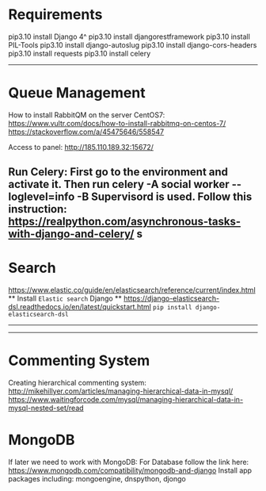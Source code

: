 # Requirements
pip3.10 install Django 4^
pip3.10 install djangorestframework
pip3.10 install PIL-Tools
pip3.10 install django-autoslug
pip3.10 install django-cors-headers
pip3.10 install requests
pip3.10 install celery

---
# Queue Management
 How to install RabbitQM on the server CentOS7:
 https://www.vultr.com/docs/how-to-install-rabbitmq-on-centos-7/
 https://stackoverflow.com/a/45475646/558547

 Access to panel: http://185.110.189.32:15672/

Run Celery:
First go to the environment and activate it. Then run
celery -A social worker --loglevel=info -B
Supervisord is used. Follow this instruction:
https://realpython.com/asynchronous-tasks-with-django-and-celery/
s
---
# Search 
https://www.elastic.co/guide/en/elasticsearch/reference/current/index.html
** Install `Elastic search` Django **
https://django-elasticsearch-dsl.readthedocs.io/en/latest/quickstart.html
`pip install django-elasticsearch-dsl`

---

--- 
# Commenting System
Creating hierarchical commenting system:
http://mikehillyer.com/articles/managing-hierarchical-data-in-mysql/
https://www.waitingforcode.com/mysql/managing-hierarchical-data-in-mysql-nested-set/read

# MongoDB
If later we need to work with MongoDB:
For Database follow the link here:
https://www.mongodb.com/compatibility/mongodb-and-django
Install app packages including:  mongoengine, dnspython, djongo